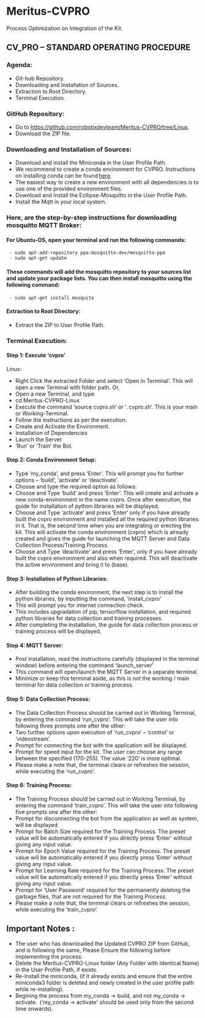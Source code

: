 # Meritus-CVPRO
Process Optimization on Integration of the Kit.


## CV_PRO – STANDARD OPERATING PROCEDURE 

### Agenda: 

- Git-hub Repository. 
- Downloading and Installation of Sources. 
- Extraction to Root Directory. 
- Terminal Execution.

### GitHub Repository: 

- Go to https://github.com/robotixdevteam/Meritus-CVPRO/tree/Linux. 
- Download the ZIP file. 
### Downloading and Installation of Sources: 

- Download and install the Miniconda in the User Profile Path. 
- We recommend to create a conda environment for CVPRO. Instructions on installing conda can be found [here](https://docs.conda.io/projects/conda/en/latest/user-guide/install/).  
- The easiest way to create a new environment with all dependencies is to use one of the provided environment files.  
- Download and Install the Ecllipse-Mosquitto in the User Profile Path. 
- Install the Mqtt in your local system.
  
### Here, are the step-by-step instructions for downloading mosquitto MQTT Broker: 
 #### For Ubuntu-OS, open your terminal and run the following commands: 
     - sudo apt-add-repository ppa:mosquitto-dev/mosquitto-ppa 
     - sudo apt-get update 
 #### These commands will add the mosquitto repository to your sources list and update your package lists. You can then install mosquitto using the following command: 
     - sudo apt-get install mosquito 
 

 #### Extraction to Root Directory: 

   - Extract the ZIP to User Profile Path. 
 

### Terminal Execution: 

#### Step 1: Execute ‘cvpro’ 

Linux: 
- Right Click the extracted Folder and select ‘Open in Terminal’. This will open a new Terminal with folder path. Or, 
- Open a new Terminal, and type
- cd Meritus-CVPRO-Linux 
- Execute the command ‘source cvpro.sh’ or ‘. cvpro.sh’. This is your main or Working-Terminal. 
- Follow the instructions as per the execution. 
- Create and Activate the Environment. 
- Installation of Dependencies 
- Launch the Server 
- ‘Run’ or ‘Train’ the Bot. 
 
#### Step 2: Conda Environment Setup: 
 - Type ‘my_conda’, and press ‘Enter’. This will prompt you for further options – ‘build’, ‘activate’ or ‘deactivate’. 
- Choose and type the required option as follows: 
- Choose and Type ‘build’ and press ‘Enter’. This will create and activate a new conda-environment in the name cvpro. Once after execution, the guide for installation of python libraries will be displayed. 
- Choose and Type ‘activate’ and press ‘Enter’ only if you have already built the cvpro environment and installed all the required python libraries in it. That is, the second time when you are integrating or erecting the kit. This will activate the conda environment (cvpro) which is already created and gives the guide for launching the MQTT Server and Data Collection Process/Training Process. 
- Choose and Type ‘deactivate’ and press ‘Enter’, only if you have already built the cvpro environment and also when required. This will deactivate the active environment and bring it to (base). 
  

#### Step 3: Installation of Python Libraries: 
- After building the conda environment, the next step is to install the python libraries, by inputting the command, ‘install_cvpro’ 
- This will prompt you for internet connection check. 
- This includes upgradation of pip, tensorflow installation, and required python libraries for data collection and training processes. 
- After completing the installation, the guide for data collection process or training process will be displayed. 
 

#### Step 4: MQTT Server: 

- Post installation, read the instructions carefully (displayed in the terminal window) before entering the command ‘launch_server’ 
- This command will open/launch the MQTT Server in a separate terminal. 
- Minimize or keep this terminal aside, as this is not the working / main terminal for data collection or training process.
  
#### Step 5: Data Collection Process: 

- The Data Collection Process should be carried out in Working Terminal, by entering the command ‘run_cvpro’. This will take the user into following three prompts one after the other: 
- Two further options upon execution of ‘run_cvpro’ – ‘control’ or ‘videostream’. 
- Prompt for connecting the bot with the application will be displayed. 
- Prompt for speed input for the kit. The user can choose any range between the specified (170-255). The value ‘220’ is more optimal. 
- Please make a note that, the terminal clears or refreshes the session, while executing the ‘run_cvpro’.
  
#### Step 6: Training Process: 

- The Training Process should be carried out in Working Terminal, by entering the command ‘train_cvpro’. This will take the user into following five prompts one after the other: 
- Prompt for disconnecting the bot from the application as well as system, will be displayed. 
- Prompt for Batch Size required for the Training Process. The preset value will be automatically entered if you directly press ‘Enter’ without giving any input value. 
- Prompt for Epoch Value required for the Training Process. The preset value will be automatically entered if you directly press ‘Enter’ without giving any input value. 
- Prompt for Learning Rate required for the Training Process. The preset value will be automatically entered if you directly press ‘Enter’ without giving any input value. 
- Prompt for ‘User Password’ required for the permanently deleting the garbage files, that are not required for the Training Process.  
- Please make a note that, the terminal clears or refreshes the session, while executing the ‘train_cvpro’. 
 

## Important Notes : 
- The user who has downloaded the Updated CVPRO ZIP from GitHub, and is following the same, Please Ensure the following before implementing the process: 
- Delete the Meritus-CVPRO-Linux folder (Any Folder with Identical Name) in the User Profile Path, if exists. 
- Re-Install the miniconda, (if it already exists and ensure that the entire miniconda3 folder is deleted and newly created in the user profile path while re-installing).  
- Begining the process from my_conda -> build, and not my_conda -> activate.  ('my_conda -> activate' should be used only from the second time onwards). 
 

